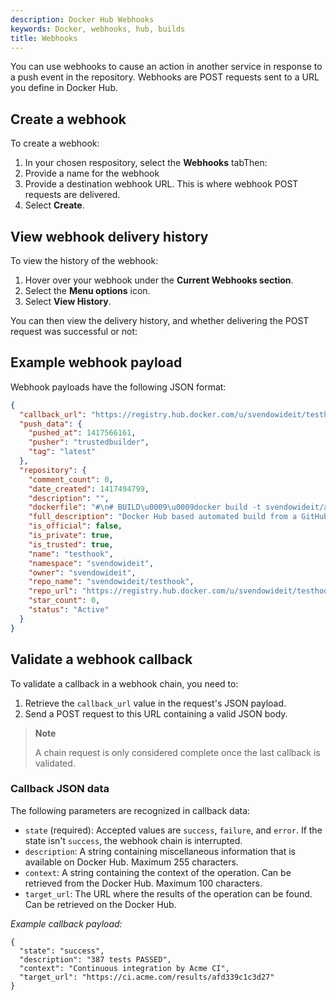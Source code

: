 ```yaml
---
description: Docker Hub Webhooks
keywords: Docker, webhooks, hub, builds
title: Webhooks
---
```


You can use webhooks to cause an action in another service in response to a push event in the repository. Webhooks are POST requests sent to a URL you define in Docker Hub.

## Create a webhook

To create a webhook:
1. In your chosen respository, select the **Webhooks** tabThen:
2. Provide a name for the webhook
3. Provide a destination webhook URL. This is where webhook POST requests are delivered.
4. Select **Create**. 

## View webhook delivery history

To view the history of the webhook:
1. Hover over your webhook under the **Current Webhooks section**. 
2. Select the **Menu options** icon.
3. Select **View History**. 

You can then view the delivery history, and whether delivering the POST request was successful or not:

## Example webhook payload

Webhook payloads have the following JSON format:

```json
{
  "callback_url": "https://registry.hub.docker.com/u/svendowideit/testhook/hook/2141b5bi5i5b02bec211i4eeih0242eg11000a/",
  "push_data": {
    "pushed_at": 1417566161,
    "pusher": "trustedbuilder",
    "tag": "latest"
  },
  "repository": {
    "comment_count": 0,
    "date_created": 1417494799,
    "description": "",
    "dockerfile": "#\n# BUILD\u0009\u0009docker build -t svendowideit/apt-cacher .\n# RUN\u0009\u0009docker run -d -p 3142:3142 -name apt-cacher-run apt-cacher\n#\n# and then you can run containers with:\n# \u0009\u0009docker run -t -i -rm -e http_proxy http://192.168.1.2:3142/ debian bash\n#\nFROM\u0009\u0009ubuntu\n\n\nVOLUME\u0009\u0009[/var/cache/apt-cacher-ng]\nRUN\u0009\u0009apt-get update ; apt-get install -yq apt-cacher-ng\n\nEXPOSE \u0009\u00093142\nCMD\u0009\u0009chmod 777 /var/cache/apt-cacher-ng ; /etc/init.d/apt-cacher-ng start ; tail -f /var/log/apt-cacher-ng/*\n",
    "full_description": "Docker Hub based automated build from a GitHub repo",
    "is_official": false,
    "is_private": true,
    "is_trusted": true,
    "name": "testhook",
    "namespace": "svendowideit",
    "owner": "svendowideit",
    "repo_name": "svendowideit/testhook",
    "repo_url": "https://registry.hub.docker.com/u/svendowideit/testhook/",
    "star_count": 0,
    "status": "Active"
  }
}
```

## Validate a webhook callback

To validate a callback in a webhook chain, you need to:

1. Retrieve the `callback_url` value in the request's JSON payload.
2. Send a POST request to this URL containing a valid JSON body.

> **Note**
>
> A chain request is only considered complete once the last callback is validated.

### Callback JSON data

The following parameters are recognized in callback data:

* `state` (required): Accepted values are `success`, `failure`, and `error`.
  If the state isn't `success`, the webhook chain is interrupted.
* `description`: A string containing miscellaneous information that is
  available on Docker Hub. Maximum 255 characters.
* `context`: A string containing the context of the operation. Can be retrieved
  from the Docker Hub. Maximum 100 characters.
* `target_url`: The URL where the results of the operation can be found. Can be
  retrieved on the Docker Hub.

*Example callback payload:*

    {
      "state": "success",
      "description": "387 tests PASSED",
      "context": "Continuous integration by Acme CI",
      "target_url": "https://ci.acme.com/results/afd339c1c3d27"
    }